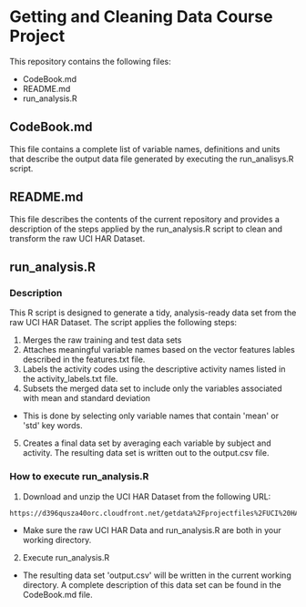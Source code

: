 # Getting and Cleaning Data Course Project

This repository contains the following files:

* CodeBook.md
* README.md
* run_analysis.R

## CodeBook.md

This file contains a complete list of variable names, definitions and units that describe the
output data file generated by executing the run_analisys.R script.

## README.md

This file describes the contents of the current repository and provides a description of the
steps applied by the run_analysis.R script to clean and transform the raw UCI HAR Dataset.

## run_analysis.R

### Description

This R script is designed to generate a tidy, analysis-ready data set from the raw UCI HAR Dataset.
The script applies the following steps:

1. Merges the raw training and test data sets
2. Attaches meaningful variable names based on the vector features lables described in
the features.txt file.
3. Labels the activity codes using the descriptive activity names listed in the activity_labels.txt file.
4. Subsets the merged data set to include only the variables associated with mean and standard deviation
  * This is done by selecting only variable names that contain 'mean' or 'std' key words.
5. Creates a final data set by averaging each variable by subject and activity.  The resulting data set
is written out to the output.csv file.

### How to execute run_analysis.R

1. Download and unzip the UCI HAR Dataset from the following URL:

```
https://d396qusza40orc.cloudfront.net/getdata%2Fprojectfiles%2FUCI%20HAR%20Dataset.zip
```

  * Make sure the raw UCI HAR Data and run_analysis.R are both in your working directory.
2. Execute run_analysis.R
  * The resulting data set 'output.csv' will be written in the current working directory.  A complete
  description of this data set can be found in the CodeBook.md file.
